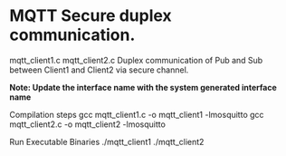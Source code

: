 # MQTT Secure duplex communication.

mqtt_client1.c
mqtt_client2.c
    Duplex communication of Pub and Sub between Client1 and Client2
    via secure channel.

**Note: Update the interface name with the system generated interface name**

Compilation steps
    gcc mqtt_client1.c -o mqtt_client1 -lmosquitto
    gcc mqtt_client2.c -o mqtt_client2 -lmosquitto

Run Executable Binaries
    ./mqtt_client1
    ./mqtt_client2